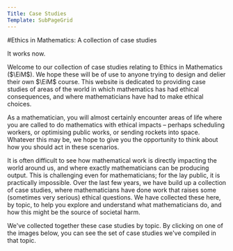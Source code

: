 ```yaml
---
Title: Case Studies
Template: SubPageGrid
---
```

#Ethics in Mathematics: A collection of case studies
$\newcommand{\EiM}{\mathbb{E}\text{i}\mathbb{M}}$

It works now.

Welcome to our collection of case studies relating to Ethics in Mathematics ($\EiM$). We hope these will be of use to anyone trying to design and delier their own $\EiM$ course. This website is dedicated to providing case studies of areas of the world in which mathematics has had ethical consequences, and where mathematicians have had to make ethical choices.

As a mathematician, you will almost certainly encounter areas of life where you are called to do mathematics with ethical impacts – perhaps scheduling workers, or optimising public works, or sending rockets into space. Whatever this may be, we hope to give you the opportunity to think about how you should act in these scenarios.

It is often difficult to see how mathematical work is directly impacting the world around us, and where exactly mathematicians can be producing output. This is challenging even for mathematicians; for the lay public, it is practically impossible. Over the last few years, we have build up a collection of case studies, where mathematicians have done work that raises some (sometimes very serious) ethical questions. We have collected these here, by topic, to help you explore and understand what mathematicians do, and how this might be the source of societal harm.

We've collected together these case studies by topic. By clicking on one of the images below, you can see the set of case studies we've compiled in that topic.
